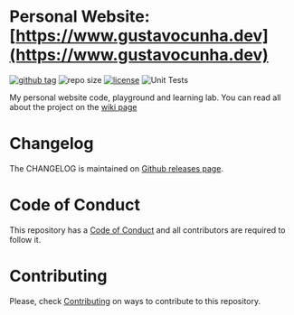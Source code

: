 Personal Website: [https://www.gustavocunha.dev](https://www.gustavocunha.dev)
=============

[![github tag](https://img.shields.io/github/tag/gmmcal/gmmcal.com.br.svg)](https://github.com/gmmcal/gmmcal.com.br/releases)
![repo size](https://img.shields.io/github/repo-size/gmmcal/gmmcal.com.br.svg)
[![license](https://img.shields.io/github/license/gmmcal/gmmcal.com.br.svg)](LICENSE)
![Unit Tests](https://github.com/gmmcal/gmmcal.com.br/workflows/Unit%20Tests/badge.svg?branch=main)

My personal website code, playground and learning lab. You can read all about the project on the [wiki page](https://github.com/gmmcal/gmmcal.com.br/wiki)

# Changelog

The CHANGELOG is maintained on [Github releases page](https://github.com/gmmcal/gmmcal.com.br/releases).

# Code of Conduct

This repository has a [Code of Conduct](CODE_OF_CONDUCT.md) and all contributors are required to follow it.

# Contributing

Please, check [Contributing](CONTRIBUTING.md) on ways to contribute to this repository.

